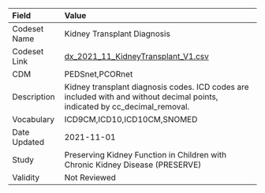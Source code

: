 |Field        |Value                                                                                                                       |
|:------------|:---------------------------------------------------------------------------------------------------------------------------|
|Codeset Name |Kidney Transplant Diagnosis                                                                                                 |
|Codeset Link |[dx_2021_11_KidneyTransplant_V1.csv](https://github.com/PEDSnet/Variable-Dictionary/blob/main/conditions/dx_2021_11_KidneyTransplant_V1.csv)|
|CDM          |PEDSnet,PCORnet                                                                                                             |
|Description  |Kidney transplant diagnosis codes. ICD codes are included with and without decimal points, indicated by cc_decimal_removal. |
|Vocabulary   |ICD9CM,ICD10,ICD10CM,SNOMED                                                                                                 |
|Date Updated |2021-11-01                                                                                                                  |
|Study        |Preserving Kidney Function in Children with Chronic Kidney Disease (PRESERVE)                                               |
|Validity     |Not Reviewed                                                                                                                |
